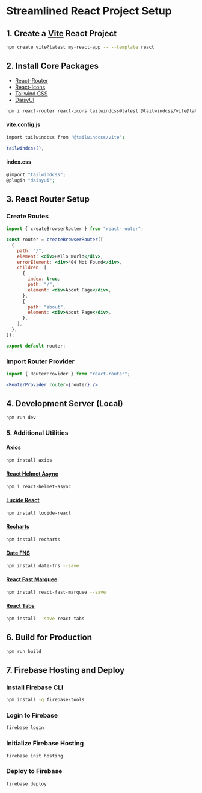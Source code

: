 # Streamlined React Project Setup

## 1. Create a [Vite](https://vitejs.dev/ "target='_blank'") React Project

```bash
npm create vite@latest my-react-app -- --template react
```


## 2. Install Core Packages
- [React-Router](https://reactrouter.com/ "target='_blank'")
- [React-Icons](https://react-icons.github.io/react-icons/ "target='_blank'")
- [Tailwind CSS](https://tailwindcss.com/ "target='_blank'")
- [DaisyUI](https://daisyui.com/ "target='_blank'")

```bash
npm i react-router react-icons tailwindcss@latest @tailwindcss/vite@latest daisyui@latest
```

#### vite.config.js

```bash
import tailwindcss from '@tailwindcss/vite';
```

```bash
tailwindcss(),
```

#### index.css

```bash
@import "tailwindcss";
@plugin "daisyui";
```


## 3. React Router Setup

### Create Routes

```jsx
import { createBrowserRouter } from "react-router";

const router = createBrowserRouter([
  {
    path: "/",
    element: <div>Hello World</div>,
    errorElement: <div>404 Not Found</div>,
    children: [
      {
        index: true,
        path: "/",
        element: <div>About Page</div>,
      },
      {
        path: "about",
        element: <div>About Page</div>,
      },
    ],
  },
]);

export default router;
```

### Import Router Provider

```jsx
import { RouterProvider } from "react-router";
```

```jsx
<RouterProvider router={router} />
```


## 4. Development Server (Local)

```bash
npm run dev
```


### 5. Additional Utilities

#### [Axios](https://axios-http.com/ "target='_blank'")

```bash
npm install axios
```

#### [React Helmet Async](https://github.com/staylor/react-helmet-async "target='_blank'")

```bash
npm i react-helmet-async
```

#### [Lucide React](https://lucide.dev/ "target='_blank'")

```bash
npm install lucide-react
```

#### [Recharts](https://recharts.org/ "target='_blank'")

```bash
npm install recharts
```

#### [Date FNS](https://date-fns.org/ "target='_blank'")

```bash
npm install date-fns --save
```

#### [React Fast Marquee](https://www.react-fast-marquee.com/ "target='_blank'")

```bash
npm install react-fast-marquee --save
```

#### [React Tabs](https://github.com/reactjs/react-tabs "target='_blank'")

```bash
npm install --save react-tabs
```


## 6. Build for Production

```bash
npm run build
```

## 7. Firebase Hosting and Deploy

### Install Firebase CLI

```bash
npm install -g firebase-tools
```

### Login to Firebase

```bash
firebase login
```

### Initialize Firebase Hosting

```bash
firebase init hosting
```

### Deploy to Firebase

```bash
firebase deploy
```
